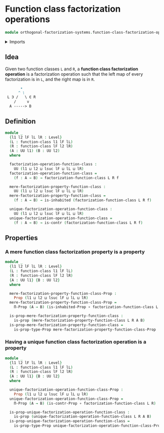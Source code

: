 # Function class factorization operations

```agda
module orthogonal-factorization-systems.function-class-factorization-operations where
```

<details><summary>Imports</summary>

```agda
open import foundation.contractible-types
open import foundation.functions
open import foundation.inhabited-types
open import foundation.propositions
open import foundation.universe-levels

open import orthogonal-factorization-systems.factorizations-of-maps
open import orthogonal-factorization-systems.function-classes
```

</details>

## Idea

Given two function classes `L` and `R`, a **function class factorization
operation** is a factorization operation such that the left map of every
factorization is in `L`, and the right map is in `R`.

```md
       ∙
      ^ \
 L ∋ /   \ ∈ R
    /     v
  A -----> B
```

## Definition

```agda
module _
  {l1 l2 lF lL lR : Level}
  (L : function-class l1 lF lL)
  (R : function-class lF l2 lR)
  (A : UU l1) (B : UU l2)
  where

  factorization-operation-function-class :
    UU (l1 ⊔ l2 ⊔ lsuc lF ⊔ lL ⊔ lR)
  factorization-operation-function-class =
    (f : A → B) → factorization-function-class L R f

  mere-factorization-property-function-class :
    UU (l1 ⊔ l2 ⊔ lsuc lF ⊔ lL ⊔ lR)
  mere-factorization-property-function-class =
    (f : A → B) → is-inhabited (factorization-function-class L R f)

  unique-factorization-operation-function-class :
    UU (l1 ⊔ l2 ⊔ lsuc lF ⊔ lL ⊔ lR)
  unique-factorization-operation-function-class =
    (f : A → B) → is-contr (factorization-function-class L R f)
```

## Properties

### A mere function class factorization property is a property

```agda
module _
  {l1 l2 lF lL lR : Level}
  (L : function-class l1 lF lL)
  (R : function-class lF l2 lR)
  {A : UU l1} {B : UU l2}
  where

  mere-factorization-property-function-class-Prop :
    Prop (l1 ⊔ l2 ⊔ lsuc lF ⊔ lL ⊔ lR)
  mere-factorization-property-function-class-Prop =
    Π-Prop (A → B) (is-inhabited-Prop ∘ factorization-function-class L R)

  is-prop-mere-factorization-property-function-class :
    is-prop (mere-factorization-property-function-class L R A B)
  is-prop-mere-factorization-property-function-class =
    is-prop-type-Prop mere-factorization-property-function-class-Prop
```

### Having a unique function class factorization operation is a property

```agda
module _
  {l1 l2 lF lL lR : Level}
  (L : function-class l1 lF lL)
  (R : function-class lF l2 lR)
  {A : UU l1} {B : UU l2}
  where

  unique-factorization-operation-function-class-Prop :
    Prop (l1 ⊔ l2 ⊔ lsuc lF ⊔ lL ⊔ lR)
  unique-factorization-operation-function-class-Prop =
    Π-Prop (A → B) (is-contr-Prop ∘ factorization-function-class L R)

  is-prop-unique-factorization-operation-function-class :
    is-prop (unique-factorization-operation-function-class L R A B)
  is-prop-unique-factorization-operation-function-class =
    is-prop-type-Prop unique-factorization-operation-function-class-Prop
```
